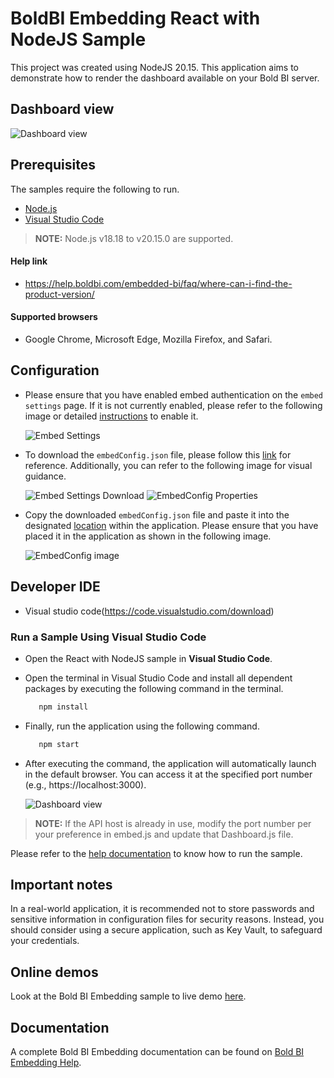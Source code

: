 # BoldBI Embedding React with NodeJS Sample

This project was created using NodeJS 20.15. This application aims to demonstrate how to render the dashboard available on your Bold BI server.

## Dashboard view

   ![Dashboard view](https://github.com/boldbi/react-with-nodejs-sample/assets/129486688/9608f9e1-99f8-4375-9724-d15820cb690f)
 
 ## Prerequisites

The samples require the following to run.

 * [Node.js](https://nodejs.org/en/)
 * [Visual Studio Code](https://code.visualstudio.com/download)

> **NOTE:** Node.js v18.18 to v20.15.0 are supported.

#### Help link

 * https://help.boldbi.com/embedded-bi/faq/where-can-i-find-the-product-version/

 #### Supported browsers
  
  * Google Chrome, Microsoft Edge, Mozilla Firefox, and Safari.

 ## Configuration

 * Please ensure that you have enabled embed authentication on the `embed settings` page. If it is not currently enabled, please refer to the following image or detailed [instructions](https://help.boldbi.com/site-administration/embed-settings/#get-embed-secret-code) to enable it.

    ![Embed Settings](https://github.com/boldbi/aspnet-core-sample/assets/91586758/b3a81978-9eb4-42b2-92bb-d1e2735ab007)

 * To download the `embedConfig.json` file, please follow this [link](https://help.boldbi.com/site-administration/embed-settings/#get-embed-configuration-file) for reference. Additionally, you can refer to the following image for visual guidance.

    ![Embed Settings Download](https://github.com/boldbi/aspnet-core-sample/assets/91586758/d27d4cfc-6a3e-4c34-975e-f5f22dea6172)
    ![EmbedConfig Properties](https://github.com/boldbi/aspnet-core-sample/assets/91586758/d6ce925a-0d4c-45d2-817e-24d6d59e0d63)

 * Copy the downloaded `embedConfig.json` file and paste it into the designated [location](https://github.com/boldbi/react-with-nodejs-sample/tree/master) within the application. Please ensure that you have placed it in the application as shown in the following image.

   ![EmbedConfig image](https://github.com/boldbi/react-with-nodejs-sample/assets/129486688/6dc248bc-306c-497f-9aed-421abb2ca710)

 ## Developer IDE

  * Visual studio code(https://code.visualstudio.com/download)

 ### Run a Sample Using Visual Studio Code
 
  * Open the React with NodeJS sample in **Visual Studio Code**.
   
  * Open the terminal in Visual Studio Code and install all dependent packages by executing the following command in the terminal.
    
    ```bash
       npm install
    ```
    
  * Finally, run the application using the following command.
    
    ```bash
       npm start
    ```
    
  * After executing the command, the application will automatically launch in the default browser. You can access it at the specified port number (e.g., https://localhost:3000).

    ![Dashboard view](https://github.com/boldbi/react-with-nodejs-sample/assets/129486688/9608f9e1-99f8-4375-9724-d15820cb690f)

> **NOTE:** If the API host is already in use, modify the port number per your preference in embed.js and update that Dashboard.js file.

Please refer to the [help documentation](https://help.boldbi.com/embedding-options/embedding-sdk/samples/react-with-node-js/#how-to-run-the-sample) to know how to run the sample.

## Important notes

In a real-world application, it is recommended not to store passwords and sensitive information in configuration files for security reasons. Instead, you should consider using a secure application, such as Key Vault, to safeguard your credentials.

## Online demos

Look at the Bold BI Embedding sample to live demo [here](https://samples.boldbi.com/embed).

## Documentation

A complete Bold BI Embedding documentation can be found on [Bold BI Embedding Help](https://help.boldbi.com/embedded-bi/javascript-based/).
